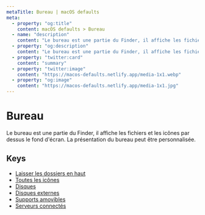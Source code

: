 ```yaml
---
metaTitle: Bureau | macOS defaults
meta:
  - property: "og:title"
    content: macOS defaults > Bureau
  - name: "description"
    content: "Le bureau est une partie du Finder, il affiche les fichiers et les icônes par dessus le fond d'écran.\nLa présentation du bureau peut être personnalisée.\n"
  - property: "og:description"
    content: "Le bureau est une partie du Finder, il affiche les fichiers et les icônes par dessus le fond d'écran.\nLa présentation du bureau peut être personnalisée.\n"
  - property: "twitter:card"
    content: "summary"
  - property: "twitter:image"
    content: "https://macos-defaults.netlify.app/media-1x1.webp"
  - property: "og:image"
    content: "https://macos-defaults.netlify.app/media-1x1.jpg"
---
```

# Bureau

Le bureau est une partie du Finder, il affiche les fichiers et les icônes par dessus le fond d'écran.
La présentation du bureau peut être personnalisée.


## Keys

- [Laisser les dossiers en haut](./_fxsortfoldersfirstondesktop.html)
- [Toutes les icônes](./createdesktop.html)
- [Disques](./showharddrivesondesktop.html)
- [Disques externes](./showexternalharddrivesondesktop.html)
- [Supports amovibles](./showremovablemediaondesktop.html)
- [Serveurs connectés](./showmountedserversondesktop.html)
